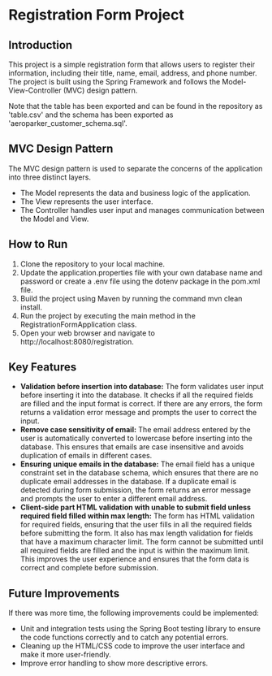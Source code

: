 # Registration Form Project

## Introduction

This project is a simple registration form that allows users to register their information, including their title, name, email, address, and phone number. The project is built using the Spring Framework and follows the Model-View-Controller (MVC) design pattern.

Note that the table has been exported and can be found in the repository as 'table.csv' and the schema has been exported as 'aeroparker_customer_schema.sql'.

## MVC Design Pattern

The MVC design pattern is used to separate the concerns of the application into three distinct layers. 
- The Model represents the data and business logic of the application. 
- The View represents the user interface. 
- The Controller handles user input and manages communication between the Model and View.

## How to Run

1. Clone the repository to your local machine.
2. Update the application.properties file with your own database name and password or create a .env file using the dotenv package in the pom.xml file.
3. Build the project using Maven by running the command mvn clean install.
4. Run the project by executing the main method in the RegistrationFormApplication class.
5. Open your web browser and navigate to http://localhost:8080/registration.

## Key Features

- **Validation before insertion into database:** The form validates user input before inserting it into the database. It checks if all the required fields are filled and the input format is correct. If there are any errors, the form returns a validation error message and prompts the user to correct the input.
- **Remove case sensitivity of email:** The email address entered by the user is automatically converted to lowercase before inserting into the database. This ensures that emails are case insensitive and avoids duplication of emails in different cases.
- **Ensuring unique emails in the database:** The email field has a unique constraint set in the database schema, which ensures that there are no duplicate email addresses in the database. If a duplicate email is detected during form submission, the form returns an error message and prompts the user to enter a different email address.
- **Client-side part HTML validation with unable to submit field unless required field filled within max length:** The form has HTML validation for required fields, ensuring that the user fills in all the required fields before submitting the form. It also has max length validation for fields that have a maximum character limit. The form cannot be submitted until all required fields are filled and the input is within the maximum limit. This improves the user experience and ensures that the form data is correct and complete before submission.

## Future Improvements

If there was more time, the following improvements could be implemented:

- Unit and integration tests using the Spring Boot testing library to ensure the code functions correctly and to catch any potential errors.
- Cleaning up the HTML/CSS code to improve the user interface and make it more user-friendly.
- Improve error handling to show more descriptive errors.
